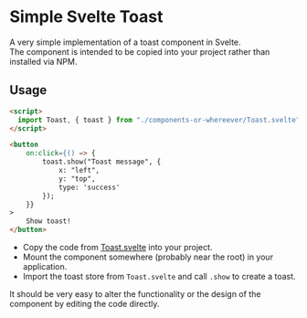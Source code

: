 # Simple Svelte Toast

A very simple implementation of a toast component in Svelte.  
The component is intended to be copied into your project rather than installed via NPM.

## Usage

```html
<script>
  import Toast, { toast } from "./components-or-whereever/Toast.svelte";
</script>

<button
    on:click={() => {
        toast.show("Toast message", {
            x: "left",
            y: "top",
            type: 'success'
        });
    }}
>
    Show toast!
</button>
```

- Copy the code from [Toast.svelte](https://github.com/thomasbrettell/simple-svelte-toast/blob/master/src/lib/Toast.svelte) into your project.
- Mount the component somewhere (probably near the root) in your application.
- Import the toast store from `Toast.svelte` and call `.show` to create a toast.

It should be very easy to alter the functionality or the design of the component by editing the code directly.
